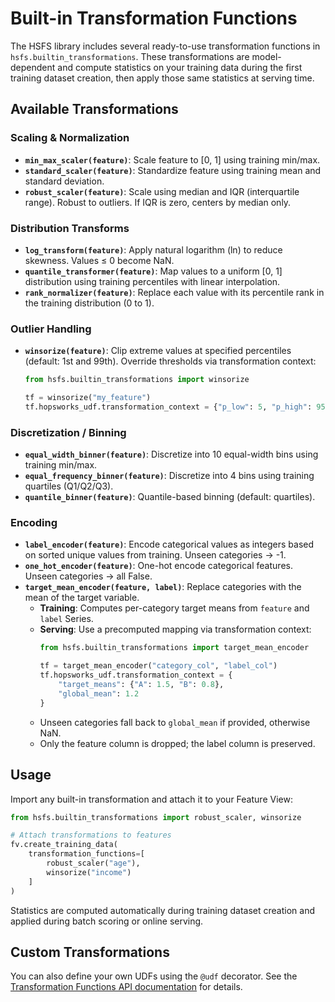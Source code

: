 # Built-in Transformation Functions

The HSFS library includes several ready-to-use transformation functions in `hsfs.builtin_transformations`. These transformations are model-dependent and compute statistics on your training data during the first training dataset creation, then apply those same statistics at serving time.

## Available Transformations

### Scaling & Normalization

- **`min_max_scaler(feature)`**: Scale feature to [0, 1] using training min/max.
- **`standard_scaler(feature)`**: Standardize feature using training mean and standard deviation.
- **`robust_scaler(feature)`**: Scale using median and IQR (interquartile range). Robust to outliers. If IQR is zero, centers by median only.

### Distribution Transforms

- **`log_transform(feature)`**: Apply natural logarithm (ln) to reduce skewness. Values ≤ 0 become NaN.
- **`quantile_transformer(feature)`**: Map values to a uniform [0, 1] distribution using training percentiles with linear interpolation.
- **`rank_normalizer(feature)`**: Replace each value with its percentile rank in the training distribution (0 to 1).

### Outlier Handling

- **`winsorize(feature)`**: Clip extreme values at specified percentiles (default: 1st and 99th). Override thresholds via transformation context:
  ```python
  from hsfs.builtin_transformations import winsorize
  
  tf = winsorize("my_feature")
  tf.hopsworks_udf.transformation_context = {"p_low": 5, "p_high": 95}
  ```

### Discretization / Binning

- **`equal_width_binner(feature)`**: Discretize into 10 equal-width bins using training min/max.
- **`equal_frequency_binner(feature)`**: Discretize into 4 bins using training quartiles (Q1/Q2/Q3).
- **`quantile_binner(feature)`**: Quantile-based binning (default: quartiles).

### Encoding

- **`label_encoder(feature)`**: Encode categorical values as integers based on sorted unique values from training. Unseen categories → -1.
- **`one_hot_encoder(feature)`**: One-hot encode categorical features. Unseen categories → all False.
- **`target_mean_encoder(feature, label)`**: Replace categories with the mean of the target variable.
  - **Training**: Computes per-category target means from `feature` and `label` Series.
  - **Serving**: Use a precomputed mapping via transformation context:
    ```python
    from hsfs.builtin_transformations import target_mean_encoder
    
    tf = target_mean_encoder("category_col", "label_col")
    tf.hopsworks_udf.transformation_context = {
        "target_means": {"A": 1.5, "B": 0.8},
        "global_mean": 1.2
    }
    ```
  - Unseen categories fall back to `global_mean` if provided, otherwise NaN.
  - Only the feature column is dropped; the label column is preserved.

## Usage

Import any built-in transformation and attach it to your Feature View:

```python
from hsfs.builtin_transformations import robust_scaler, winsorize

# Attach transformations to features
fv.create_training_data(
    transformation_functions=[
        robust_scaler("age"),
        winsorize("income")
    ]
)
```

Statistics are computed automatically during training dataset creation and applied during batch scoring or online serving.

## Custom Transformations

You can also define your own UDFs using the `@udf` decorator. See the [Transformation Functions API documentation](https://docs.hopsworks.ai) for details.
